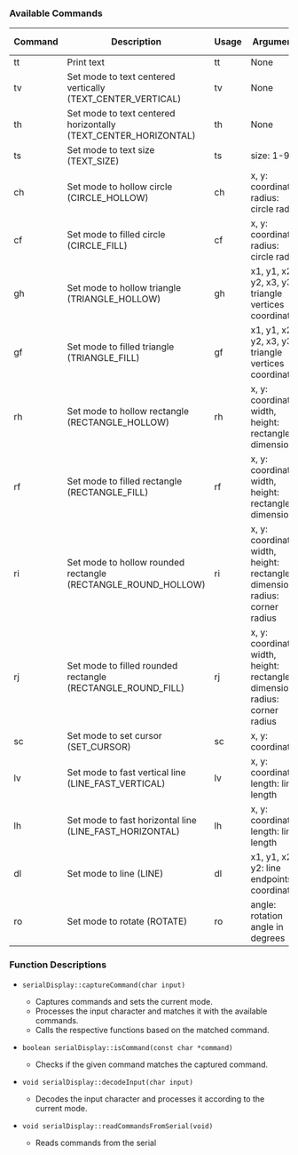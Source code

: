 ### Available Commands

| Command | Description | Usage | Arguments | Example | Adafruit GFX | espi |
|---------|-------------|-------|-----------|---------|--------------|------|
| tt      | Print text | tt | None | ttHello World! | Yes | Yes |
| tv      | Set mode to text centered vertically (TEXT_CENTER_VERTICAL) | tv | None | - | Yes | Yes |
| th      | Set mode to text centered horizontally (TEXT_CENTER_HORIZONTAL) | th | None | - | Yes | Yes |
| ts      | Set mode to text size (TEXT_SIZE) | ts<size> | size: 1-9 | ts3 | Yes | Yes |
| ch      | Set mode to hollow circle (CIRCLE_HOLLOW) | ch<x><y><radius> | x, y: coordinates; radius: circle radius | ch50,50,30 | Yes | Yes |
| cf      | Set mode to filled circle (CIRCLE_FILL) | cf<x><y><radius> | x, y: coordinates; radius: circle radius | cf50,50,30 | Yes | Yes |
| gh      | Set mode to hollow triangle (TRIANGLE_HOLLOW) | gh<x1><y1><x2><y2><x3><y3> | x1, y1, x2, y2, x3, y3: triangle vertices coordinates | gh10,10,20,20,30,10 | Yes | Yes |
| gf      | Set mode to filled triangle (TRIANGLE_FILL) | gf<x1><y1><x2><y2><x3><y3> | x1, y1, x2, y2, x3, y3: triangle vertices coordinates | gf10,10,20,20,30,10 | Yes | Yes |
| rh      | Set mode to hollow rectangle (RECTANGLE_HOLLOW) | rh<x><y><width><height> | x, y: coordinates; width, height: rectangle dimensions | rh20,20,40,30 | Yes | Yes |
| rf      | Set mode to filled rectangle (RECTANGLE_FILL) | rf<x><y><width><height> | x, y: coordinates; width, height: rectangle dimensions | rf20,20,40,30 | Yes | Yes |
| ri      | Set mode to hollow rounded rectangle (RECTANGLE_ROUND_HOLLOW) | ri<x><y><width><height><radius> | x, y: coordinates; width, height: rectangle dimensions; radius: corner radius | ri20,20,40,30,5 | Yes | Yes |
| rj      | Set mode to filled rounded rectangle (RECTANGLE_ROUND_FILL) | rj<x><y><width><height><radius> | x, y: coordinates; width, height: rectangle dimensions; radius: corner radius | rj20,20,40,30,5 | Yes | Yes |
| sc      | Set mode to set cursor (SET_CURSOR) | sc<x><y> | x, y: coordinates | sc10,20 | Yes | Yes |
| lv      | Set mode to fast vertical line (LINE_FAST_VERTICAL) | lv<x><y><length> | x, y: coordinates; length: line length | lv50,50,20 | Yes | Yes |
| lh      | Set mode to fast horizontal line (LINE_FAST_HORIZONTAL) | lh<x><y><length> | x, y: coordinates; length: line length | lh50,50,20 | Yes | Yes |
| dl  | Set mode to line (LINE) | dl<x1><y1><x2><y2> | x1, y1, x2, y2: line endpoints coordinates | dl10,10,50,50 | Yes | Yes |
| ro | Set mode to rotate (ROTATE) | ro<angle> | angle: rotation angle in degrees | ro90 | Yes | No |
   

### Function Descriptions

- `serialDisplay::captureCommand(char input)`
  - Captures commands and sets the current mode.
  - Processes the input character and matches it with the available commands.
  - Calls the respective functions based on the matched command.

- `boolean serialDisplay::isCommand(const char *command)`
  - Checks if the given command matches the captured command.

- `void serialDisplay::decodeInput(char input)`
  - Decodes the input character and processes it according to the current mode.

- `void serialDisplay::readCommandsFromSerial(void)`
  - Reads commands from the serial
